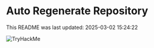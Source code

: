 # Auto Regenerate Repository

This README was last updated: 2025-03-02 15:24:22

 ![TryHackMe](https://tryhackme.com/badge/533634)